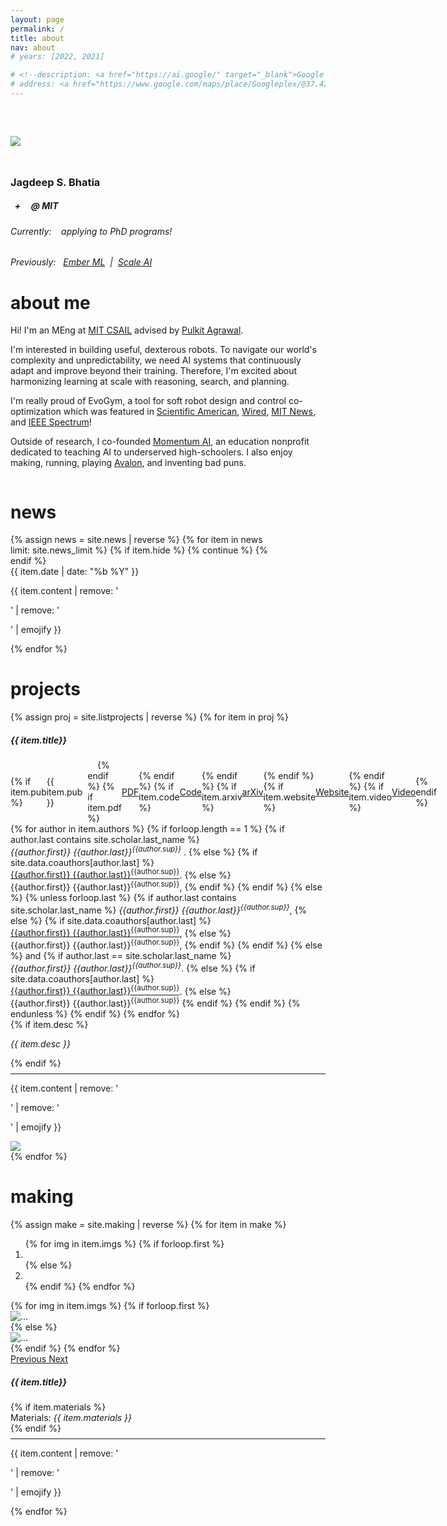 ```yaml
---
layout: page
permalink: /
title: about
nav: about
# years: [2022, 2021]

# <!--description: <a href="https://ai.google/" target="_blank">Google AI</a> -->
# address: <a href="https://www.google.com/maps/place/Googleplex/@37.4220656,-122.0862837,17z/data=!3m1!4b1!4m5!3m4!1s0x808fba02425dad8f:0x6c296c66619367e0!8m2!3d37.4220656!4d-122.0840897" class="page-description" target="_blank">Googleplex, Mountain View, California, USA </a>
---
```


<!-- <div class="col p-0 pt-4 pb-4">
  <h1 class="pb-3 title text-left font-weight-bold" id="ABOUT">Jagdeep Singh Bhatia</h1>
  <h6 class="m-0 mb-2" style="font-size: 0.83em;">{{ page.description }}</h6>
  {% if page.address %}
      <h6 class="m-0 mb-2" style="font-size: 0.83em;">{{ page.address }}</h6>
  {% endif %}
</div> -->

<!-- Introduction -->

<div style="display: flex; flex-wrap: wrap; margin-top: 60px;">
  <div class='about-row'>
    <div class='about-column image-about-column'>
      <div style="width: 60%; padding-bottom: 25px">
        <div class="image-cropper">
          <img class="profile-img img-responsive" src="{{ 'me.jpg' | prepend: '/assets/img/' | prepend: site.baseurl | prepend: site.url }}">
        </div>
      </div>
      <h3 class="pb-1" id="ABOUT">Jagdeep S. Bhatia</h3>
      <h5 class="pb-3"><i class="fas fa-robot"  style="font-size: .77em;"></i> &nbsp; + &nbsp; <i class="fas fa-project-diagram" style="font-size: .67em;"></i>&nbsp; @  MIT</h5>
      <div style="">
        <h6 class="pb-1 text-left">Currently: &nbsp;&nbsp; applying to PhD programs!
          <!-- <p>applying to PhD programs!</p> -->
          <!-- <a href="https://www.mit.edu/" target="_blank">MIT</a>&nbsp;&nbsp;|&nbsp;
          <a href="https://www.csail.mit.edu/" target="_blank">CSAIL</a> -->
        </h6>
        <h6 class="pb-1 text-left">Previously:&nbsp;&nbsp;
          <a href="https://emberml.com/" target="_blank">Ember ML</a>&nbsp;&nbsp;|&nbsp;
          <a href="https://scale.com/" target="_blank">Scale AI</a>
          <!-- <a href="https://themisai.io/" target="_blank">Themis AI</a> -->
        </h6>
      </div>
    </div>
    <div class='about-column summary-about-column'>
      <h1 class="title mb-4 p-0">about me</h1>
      <!-- <p>
        Hi! I'm a Senior at MIT thinking about &nbsp; 1) planning and learning in robotics and  &nbsp; 2) 
        <a data-href="#NEURALHASH">AI security and safety</a>.
      </p> -->
      <p>
        Hi! I'm an MEng at
        <a href="https://www.csail.mit.edu/" target="_blank">MIT CSAIL</a>
        advised by 
        <a href="https://people.csail.mit.edu/pulkitag/" target="_blank">Pulkit Agrawal</a>.
      </p>
      <p>
      I'm interested in building useful, dexterous robots. To navigate our world's complexity and unpredictability, we need AI systems that continuously adapt and improve beyond their training. Therefore, I'm excited about harmonizing learning at scale with reasoning, search, and planning.
      </p>
      <p>
        I'm really proud of 
        <a data-href="#EVOGYM">EvoGym</a>, 
        a tool for soft robot design and control co-optimization 
        <!-- which I built with 
        <a href="https://cdfg.mit.edu/" target="_blank">CDFG @ MIT</a>. -->
        which was featured in 
        <a href="https://www.scientificamerican.com/article/evolution-gym-sculpts-novel-robot-bodies-and-brains/" target="_blank">Scientific American</a>,
        <a href="https://www.wired.com/story/see-little-robots-get-swole-in-this-virtual-gym/" target="_blank">Wired</a>,
        <a href="https://news.mit.edu/2021/system-designing-training-intelligent-soft-robots-1207" target="_blank">MIT News</a>, and
        <a href="https://spectrum.ieee.org/robot-design" target="_blank">IEEE Spectrum</a>!
      </p>
      <p>
        Outside of research, I co-founded 
        <a href="https://momentumai.org/" target="_blank">Momentum AI</a>, 
        an education nonprofit dedicated to teaching AI to underserved high-schoolers. I also enjoy
        <a data-href="#MAKE">making</a>, running, playing
        <a href="https://en.wikipedia.org/wiki/The_Resistance_(game)" target="_blank">Avalon</a>, and inventing bad puns.
      </p>
      <!-- <h5 class="pt-1 font-weight-bold">interests</h5>
      <ul>
        <li>planning and learning for robotics</li>
        <li>AI systems security</li>
      </ul> -->
    </div>
  </div>
</div>

<!-- Introduction -->

<!-- <div style="display: flex; flex-wrap: wrap;">
    <div class="text-justify p-0">
        <div class="col-xs-12 col-sm-6 p-0 pt-2 pb-sm-2 pb-4 pl-sm-4 text-center" style="float: right;">
          <img class="profile-img img-responsive" style="width: 90%;" src="{{ 'me.jpg' | prepend: '/assets/img/' | prepend: site.baseurl | prepend: site.url }}">
        </div>

        <p>
            Hey there! I'm Jagdeep, a sophomore at MIT studying computer science. 
        </p>

        <p>
            I'm interested in thinking about some of the more nuanced problems in AI (interpretability, robustness, generalizability) and applying those ideas to designing intelligent embodied systems. I'm really proud of 
            <a href="https://evolutiongym.github.io/" target="_blank">EvoGym</a>,
            a benchmark for design and control co-optimization for voxel-based soft robots which I built with the 
            <a href="https://cdfg.mit.edu/" target="_blank">Computational Design and Fabrication Group</a>
            at MIT. I spent this winter designing debiasing algorithms at 
            <a href="https://themisai.io/" target="_blank">Themis AI</a>,
            and this summer, I'll be working on similar challenges at 
            <a href="https://scale.com/" target="_blank">Scale</a>. My work has been featured in Scientific American, Wired, Forbes, IEEE Spectrum, and MIT News. 
        </p>
    </div>
</div>

<div class="col text-justify p-0">
    <p>
        In my free time I love running, playing card games, and making bad puns.
    </p>
</div> -->

<!-- News -->

<div class="news mt-3 p-0" style="width: 85%" id="NEWS">
  <h1 class="title mb-4 p-0">news</h1>
  {% assign news = site.news | reverse %}
  {% for item in news limit: site.news_limit %}
  {% if item.hide %}
    {% continue %}
  {% endif %}
    <div class="row p-0">
      <div class="col-sm-2 p-0">
        <!-- <span class="badge light-green darken-1 font-weight-bold text-uppercase align-middle date ml-3">
          {{ item.date | date: "%b %-d, %Y" }}
        </span> -->
        <span class="badge burgundy font-weight-bold text-uppercase align-middle date ml-3">
          {{ item.date | date: "%b %Y" }}
        </span>
      </div>
      <div class="col-sm-10 mt-2 mt-sm-0 ml-3 ml-md-0 p-0 font-weight-normal text">
        <p>{{ item.content | remove: '<p>' | remove: '</p>' | emojify }}</p>
      </div>
    </div>
  {% endfor %}
</div>

<!-- Projects -->

<div class="news mt-3 p-0" id="PROJ">
  <h1 class="title mt-5 mb-5 p-0">projects</h1>
  <div class="pl-3 pr-3">
    {% assign proj = site.listprojects | reverse %}
    {% for item in proj %}
      <div class="row mt-2 mb-4" id="{{item.ref}}">
        <!-- First column -->
        <div class="col-sm-8 mt-2 mt-sm-0 ml-3 ml-md-0 pl-1 pr-1 font-weight-light text">
          <h5 class="pt-1 font-weight-bold">{{ item.title}}</h5>
          <!-- Badges -->
          <div class="mb-2" style="display: flex; align-items: center;">
            {% if item.pub %}
            <span class="badge burgundy font-weight-bold proj-list-badge mr-1">{{ item.pub }}</span>
            <!-- <a class="badge burgundy font-weight-bold proj-list-badge mr-1" href="{{site.data.venues[entry.pub].url}}" target="_blank">{{ item.pub }}</a> -->
            &nbsp;&nbsp;
            <div class="vl"></div>
            &nbsp;&nbsp;&nbsp;
            {% endif %}
            {% if item.pdf %}
              <a class="badge grey font-weight-bold mr-2 proj-list-badge" href="{{ item.pdf | prepend: '/assets/pdf/' | prepend: site.baseurl | prepend: site.url }}" target="_blank">PDF</a>
            {% endif %}
            {% if item.code %}
              <a class="badge grey font-weight-bold mr-2 proj-list-badge" href="{{ item.code }}" target="_blank">Code</a>
            {% endif %}
            {% if item.arxiv %}
              <a class="badge grey font-weight-bold mr-2 proj-list-badge" href="http://arxiv.org/abs/{{ item.arxiv }}" target="_blank">arXiv</a>
            {% endif %}
            {% if item.website %}
              <a class="badge grey font-weight-bold mr-2 proj-list-badge" href="{{ item.website }}" target="_blank">Website</a>
            {% endif %}
            {% if item.video %}
              <a class="badge grey font-weight-bold mr-2 proj-list-badge" href="{{ item.video }}" target="_blank">Video</a>
            {% endif %}
          </div>
          <!-- Authors -->
          <div class="author">
            {% for author in item.authors %}
              {% if forloop.length == 1 %}
                {% if author.last contains site.scholar.last_name %}
                  <nobr><em>{{author.first}} {{author.last}}<sup>{{author.sup}}</sup> </em>.</nobr>
                {% else %}
                  {% if site.data.coauthors[author.last] %}
                    <nobr><a class="proj-list-author-a" href="{{site.data.coauthors[author.last].url}}" target="_blank">{{author.first}} {{author.last}}<sup>{{author.sup}}</sup></a>.</nobr>
                  {% else %}
                    <nobr>{{author.first}} {{author.last}}<sup>{{author.sup}}</sup>,</nobr>
                  {% endif %}
                {% endif %}
              {% else %}
                {% unless forloop.last %}
                  {% if author.last contains site.scholar.last_name %}
                    <nobr><em>{{author.first}} {{author.last}}<sup>{{author.sup}}</sup></em>,</nobr>
                  {% else %}
                    {% if site.data.coauthors[author.last] %}
                      <nobr><a class="proj-list-author-a" href="{{site.data.coauthors[author.last].url}}" target="_blank">{{author.first}} {{author.last}}<sup>{{author.sup}}</sup></a>,</nobr>
                    {% else %}
                      <nobr>{{author.first}} {{author.last}}<sup>{{author.sup}}</sup>,</nobr>
                    {% endif %}
                  {% endif %}
                {% else %}
                  and
                  {% if author.last == site.scholar.last_name %}
                    <nobr><em>{{author.first}} {{author.last}}<sup>{{author.sup}}</sup></em>.</nobr>
                  {% else %}
                    {% if site.data.coauthors[author.last] %}
                      <nobr><a class="proj-list-author-a" href="{{site.data.coauthors[author.last].url}}" target="_blank">{{author.first}} {{author.last}}<sup>{{author.sup}}</sup></a>.</nobr>
                    {% else %}
                      <nobr>{{author.first}} {{author.last}}<sup>{{author.sup}}</sup></nobr>
                    {% endif %}
                  {% endif %}
                {% endunless %}
              {% endif %}
            {% endfor %}
          </div>
          <!-- Extra description -->
          {% if item.desc %}
            <div class="font-weight-normal mt-1">
              <i><p class="m-0">{{ item.desc }}</p></i>
            </div>
          {% endif %}
          <!-- Content -->
          <hr style="margin-top: 8px; margin-bottom: 8px;"> 
          <div class="font-weight-normal">
            <p>{{ item.content | remove: '<p>' | remove: '</p>' | emojify }}</p>
          </div>
        </div>
        <!-- Second Column -->
        <div class="col-sm-4 pl-4"> 
          <!-- <span class="badge burgundy font-weight-bold text-uppercase align-middle date ml-3">
            {{ item.date | date: "%b %Y" }}
          </span> -->
          <div class="image-project-holder">
            <img class="profile-img img-responsive project-list-img" src="{{ item.img | prepend: '/assets/img/' | prepend: site.baseurl | prepend: site.url }}">
          </div>
        </div>
      </div>
    {% endfor %}
  </div>
</div>

<!-- publications -->

<!-- <br/>
<div class="news mt-3 p-0" id="PUB">
  <h1 class="title mb-4 p-0">publications</h1>
  {% for y in page.years %}
    <div class="row m-0 p-0" style="border-top: 1px solid #ddd; flex-direction: row-reverse;">
      <div class="col-sm-1 mt-2 p-0 pr-1">
        <h3 class="bibliography-year">{{y}}</h3>
      </div>
      <div class="col-sm-11 p-0">
        {% bibliography -f papers -q @*[year={{y}}]* %}
      </div>
    </div>
  {% endfor %}
</div> -->


<!-- Making -->

<div class="news mt-3 p-0" id="MAKE">
  <h1 class="title mt-5 mb-5 p-0">making</h1>
  <div class="pl-3 pr-3 mt-3">
    {% assign make = site.making | reverse %}
    {% for item in make %}
      <div class="row mt-2 mb-5">
        <!-- First column -->
        <div class="col-sm-6 pl-4 pr-5"> 
          <!-- Carousel -->
          <div id="carousel{{item.idd}}" class="carousel slide" data-ride="carousel">
            <ol class="carousel-indicators">
              {% for img in item.imgs %}
                {% if forloop.first %}
                  <li data-target="#carousel{{item.idd}}" data-slide-to="{{forloop.index0}}" class="active"></li>
                {% else %}
                  <li data-target="#carousel{{item.idd}}" data-slide-to="{{forloop.index0}}"></li>
                {% endif %}
              {% endfor %}
            </ol>
            <div class="carousel-inner">
              {% for img in item.imgs %}
                {% if forloop.first %}
                <div class="carousel-item active carousel-div">
                  <img src="{{ img | prepend: '/assets/img/' | prepend: site.baseurl | prepend: site.url }}" class="d-block w-100 carousel-img" alt="...">
                </div>
                {% else %}
                  <div class="carousel-item carousel-div">
                    <img src="{{ img | prepend: '/assets/img/' | prepend: site.baseurl | prepend: site.url }}" class="d-block w-100 carousel-img" alt="...">
                  </div>
                {% endif %}
              {% endfor %}
            </div>
            <a class="carousel-control-prev" href="#carousel{{item.idd}}" role="button" data-slide="prev">
              <span class="carousel-control-prev-icon" aria-hidden="true"></span>
              <span class="sr-only">Previous</span>
            </a>
            <a class="carousel-control-next" href="#carousel{{item.idd}}" role="button" data-slide="next">
              <span class="carousel-control-next-icon" aria-hidden="true"></span>
              <span class="sr-only">Next</span>
            </a>
          </div>
        </div>
        <!-- Second Column -->
        <div class="col-sm-6 mt-2 mt-sm-0 ml-3 ml-md-0 pl-1 pr-1 font-weight-light text">
          <h5 class="pt-1 font-weight-bold">{{ item.title}}</h5>
          <!-- Materials -->
          {% if item.materials %}
            <div>
              <span class="bold-theme">Materials: </span>
              <span class="font-weight-normal" >
                <i>{{ item.materials }}</i>
              </span>
            </div>
          {% endif %}
          <!-- Content -->
          <hr style="margin-top: 8px; margin-bottom: 8px;"> 
          <div class="font-weight-normal">
            <p>{{ item.content | remove: '<p>' | remove: '</p>' | emojify }}</p>
          </div>
        </div>
      </div>
    {% endfor %}
  </div>
</div>
